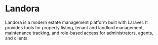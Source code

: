 # Landora
Landora is a modern estate management platform built with Laravel. It provides tools for property listing, tenant and landlord management, maintenance tracking, and role-based access for administrators, agents, and clients.
